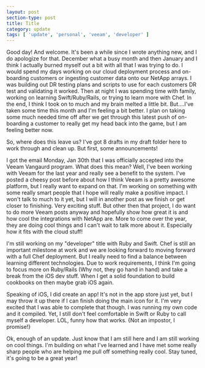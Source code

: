 ```yaml
---
layout: post
section-type: post
title: Title
category: update
tags: [ 'update', 'personal', 'veeam', 'developer' ]
---
```



Good day! And welcome. It's been a while since I wrote anything new, and I do apologize for that. December what a busy month and then January and I think I actually burned myself out a bit with all that I was trying to do. I would spend my days working on our cloud deployment process and on-boarding customers or ingesting customer data onto our NetApp arrays. I was building out DR testing plans and scripts to use for each customers DR test and validating it worked. Then at night I was spending time with family, working on learning Swift/Ruby/Rails, or trying to learn more with Chef. In the end, I think I took on to much and my brain melted a little bit. But....I've taken some time this month and I'm feeling a bit better. I plan on taking some much needed time off after we get through this latest push of on-boarding a customer to really get my head back into the game, but I am feeling better now.

So, where does this leave us? I've got 8 drafts in my draft folder here to work through and clean up. But first, some announcements!

I got the email Monday, Jan 30th that I was officially accepted into the Veeam Vangaurd program. What does this mean? Well, I've been working with Veeam for the last year and really see a benefit to the system. I've posted a cheesy post before about how I think Veeam is a pretty awesome platform, but I really want to expand on that. I'm working on something with some really smart people that I hope will really make a positive impact. I won't talk to much to it yet, but I will in another post as we finish or get closer to finishing. Very exciting stuff. But other then that project, I do want to do more Veeam posts anyway and hopefully show how great it is and how cool the integrations with NetApp are. More to come over the year, they are doing cool things and I can't wait to talk more about it. Especially how it fits with the cloud stuff!

I'm still working on my "developer" title with Ruby and Swift. Chef is still an important milestone at work and we are looking forward to moving forward with a full Chef deployment. But I really need to find a balance between learning different technologies. Due to work requirements, I think I'm going to focus more on Ruby/Rails (Why not, they go hand in hand) and take a break from the iOS dev stuff. When I get a solid foundation to build cookbooks on then maybe grab iOS again.

Speaking of iOS, I did create an app! It's not in the app store just yet, but I may throw it up there if I can finish doing the main icon for it. I'm very excited that I was able to complete that though. I was running my own code and it compiled. Yet, I still don't feel comfortable in Swift or Ruby to call myself a developer. LOL, funny how that works. {Not an impostor, I promise!}

Ok, enough of an update. Just know that I am still here and I am still working on cool things. I'm building on what I've learned and I have met some really sharp people who are helping me pull off something really cool. Stay tuned, it's going to be a great year!  
